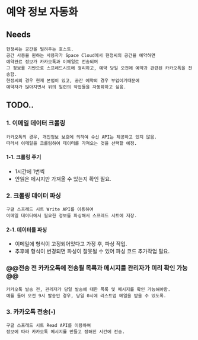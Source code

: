 # 예약 정보 자동화

## Needs
```
현정씨는 공간을 빌려주는 호스트.
공간 사용을 원하는 사용자가 Space Cloud에서 현정씨의 공간을 예약하면
예약완료 정보가 카카오톡과 이메일로 전송되며
그 정보를 기반으로 스프레드시트에 정리하고, 예약 당일 오전에 예약과 관련된 카카오톡을 전송함.
현정씨의 경우 현재 본업이 있고, 공간 예약의 경우 부업이기때문에
예약자가 많아지면서 위의 일련의 작업들을 자동화하고 싶음.
```

## TODO..

### 1. 이메일 데이터 크롤링
```
카카오톡의 경우, 개인정보 보호에 의하여 수신 API는 제공하고 있지 않음.
따라서 이메일을 크롤링하여 데이터를 가져오는 것을 선택할 예정.
```

#### 1-1. 크롤링 주기
- 1시간에 1번씩
- 안읽은 메시지만 가져올 수 있는지 확인 필요.

### 2. 크롤링 데이터 파싱
```
구글 스프레드 시트 Write API를 이용하여
이메일 데이터에서 필요한 정보를 파싱해서 스프레드 시트에 저장.
```
#### 2-1. 데이터를 파싱
- 이메일에 형식이 고정되어있다고 가정 후, 파싱 작업.
- 추후에 형식이 변경되면 파싱이 잘못될 수 있어 파싱 코드 추가작업 필요.

### @@전송 전 카카오톡에 전송될 목록과 메시지를 관리자가 미리 확인 가능@@
```
카카오톡 발송 전, 관리자가 당일 발송에 대한 목록 및 메시지를 확인 가능해야함.
예를 들어 오전 9시 발송인 경우, 당일 0시에 리스트업 메일을 받을 수 있도록.
```

### 3. 카카오톡 전송(-)
```
구글 스프레드 시트 Read API를 이용하여
정보에 따라 카카오톡 메시지를 만들고 정해진 시간에 전송.
```

